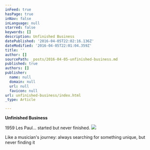 ```yaml
---
inFeed: true
hasPage: true
inNav: false
inLanguage: null
starred: false
keywords: []
description: Unfinished Business
datePublished: '2016-04-05T22:02:16.136Z'
dateModified: '2016-04-05T22:01:04.359Z'
title: ''
author: []
sourcePath: _posts/2016-04-05-unfinished-business.md
published: true
authors: []
publisher:
  name: null
  domain: null
  url: null
  favicon: null
url: unfinished-business/index.html
_type: Article

---
```

**Unfinished Business**

1959 Les Paul... started but never finished.
![](https://the-grid-user-content.s3-us-west-2.amazonaws.com/4a370c3e-62e4-4bce-89c4-353f4682cbb5.jpg)

Like a musician's journey: always searching for something unique, but never finding it